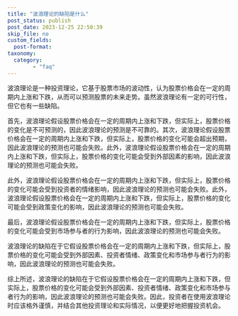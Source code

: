```yaml
---
title: "波浪理论的缺陷是什么"
post_status: publish
post_date: 2023-12-25 22:50:39
skip_file: no
custom_fields: 
  post-format: 
taxonomy:
  category:
        - "faq"
---
```


波浪理论是一种投资理论，它基于股票市场的波动性，认为股票价格会在一定的周期内上涨和下跌，从而可以预测股票的未来走势。虽然波浪理论有一定的可行性，但它也有一些缺陷。

首先，波浪理论假设股票价格会在一定的周期内上涨和下跌，但实际上，股票价格的变化是不可预测的，因此波浪理论的预测是不可靠的。其次，波浪理论假设股票价格会在一定的周期内上涨和下跌，但实际上，股票价格的变化可能会超出预期，因此波浪理论的预测也可能会失败。此外，波浪理论假设股票价格会在一定的周期内上涨和下跌，但实际上，股票价格的变化可能会受到外部因素的影响，因此波浪理论的预测也可能会失败。

此外，波浪理论假设股票价格会在一定的周期内上涨和下跌，但实际上，股票价格的变化可能会受到投资者的情绪影响，因此波浪理论的预测也可能会失败。此外，波浪理论假设股票价格会在一定的周期内上涨和下跌，但实际上，股票价格的变化可能会受到政策变化的影响，因此波浪理论的预测也可能会失败。

最后，波浪理论假设股票价格会在一定的周期内上涨和下跌，但实际上，股票价格的变化可能会受到市场参与者的行为影响，因此波浪理论的预测也可能会失败。

波浪理论的缺陷在于它假设股票价格会在一定的周期内上涨和下跌，但实际上，股票价格的变化可能会受到外部因素、投资者情绪、政策变化和市场参与者行为的影响，因此波浪理论的预测也可能会失败。

综上所述，波浪理论的缺陷在于它假设股票价格会在一定的周期内上涨和下跌，但实际上，股票价格的变化可能会受到外部因素、投资者情绪、政策变化和市场参与者行为的影响，因此波浪理论的预测也可能会失败。因此，投资者在使用波浪理论时应该格外谨慎，并结合其他投资理论和实际情况，以便更好地把握投资机会。
